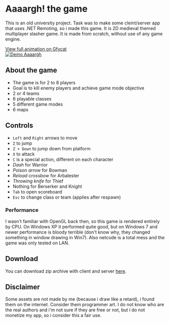 # Aaaargh! the game
This is an old university project. Task was to make some cleint/server app that uses .NET Remoting, so i made this game.
It is 2D medieval themed multiplayer slasher game. It is made from scratch, without use of any game engine.

[View full animation on Gfycat](https://gfycat.com/ImpureEasyBoubou)  
[![Demo Aaaargh](https://giant.gfycat.com/ClutteredInsecureHoneyeater.gif)](https://gfycat.com/ImpureEasyBoubou)

## About the game
* The game is for 2 to 8 players
* Goal is to kill enemy players and achieve game mode objective
* 2 or 4 teams
* 6 playable classes
* 5 different game modes
* 6 maps

## Controls
* `Left` and `Right` arrows to move
* `Z` to jump
* `Z + Down` to jump down from platform
* `X` to attack
* `C` is a special action, different on each character
 * _Dash_ for Warrior
 * _Poison arrow_ for Bowman
 * _Reload crossbow_ for Arbalester
 * _Throwing knife_ for Thief
 * Nothing for Berserker and Knight
* `Tab` to open scoreboard
* `Esc` to change class or team (applies after respawn)

### Performance
I wasn't familiar with OpenGL back then, so this game is rendered entirely by CPU. On Windows XP it performed quite good, but on Windows 7 and newer performance is bloody terrible (don't know why, they changed something in window drawing in Win7). Also netcode is a total mess and the game was only tested on LAN.

## Download
You can download zip archive with client and server [here](https://github.com/SerGreen/AaaarghTheGame/releases/latest). 

## Disclaimer
Some assets are not made by me (because i draw like a retard), i found them on the internet. Consider them programmer art. I do not know who are the real authors and i'm not sure if they are free or not, but i do not monetize my app, so i consider this a fair use.
